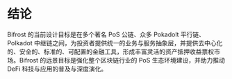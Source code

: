 # 结论

Bifrost 的当前设计目标是在多个著名 PoS 公链、众多 Pokadolt 平行链、Polkadot 中继链之间，为投资者提供统一的业务与服务抽象层，并提供去中心化的、安全的、标准的、可配置的金融工具，形成丰富灵活的资产抵押收益票权市场。Bifrost 的远景目标是强化整个区块链行业的 PoS 生态环境建设，并助力推动 DeFi 科技与应用的普及与深度演化。